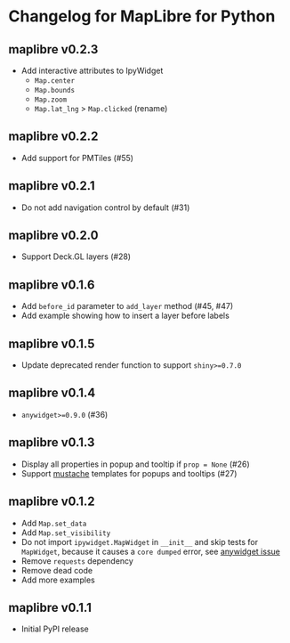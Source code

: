 # Changelog for MapLibre for Python

## maplibre v0.2.3

* Add interactive attributes to IpyWidget
  * `Map.center`
  * `Map.bounds`
  * `Map.zoom`
  * `Map.lat_lng` > `Map.clicked` (rename)

## maplibre v0.2.2

* Add support for PMTiles (#55)

## maplibre v0.2.1

* Do not add navigation control by default (#31)

## maplibre v0.2.0

* Support Deck.GL layers (#28)

## maplibre v0.1.6

* Add `before_id` parameter to `add_layer` method (#45, #47)
* Add example showing how to insert a layer before labels

## maplibre v0.1.5

* Update deprecated render function to support `shiny>=0.7.0`

## maplibre v0.1.4

* `anywidget>=0.9.0` (#36)

## maplibre v0.1.3

* Display all properties in popup and tooltip if `prop = None` (#26)
* Support [mustache](https://github.com/janl/mustache.js) templates for popups and tooltips (#27)

## maplibre v0.1.2

* Add `Map.set_data`
* Add `Map.set_visibility`
* Do not import `ipywidget.MapWidget` in `__init__` and skip tests for `MapWidget`, because it causes a `core dumped` error, see [anywidget issue](https://github.com/manzt/anywidget/issues/374)
* Remove `requests` dependency
* Remove dead code
* Add more examples

## maplibre v0.1.1

* Initial PyPI release
